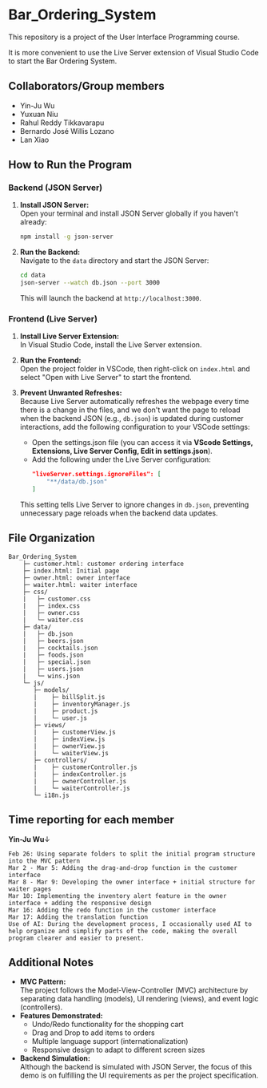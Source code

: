 # Bar_Ordering_System
This repository is a project of the User Interface Programming course.

It is more convenient to use the Live Server extension of Visual Studio Code to start the Bar Ordering System.

## Collaborators/Group members
- Yin-Ju Wu
- Yuxuan Niu
- Rahul Reddy Tikkavarapu
- Bernardo José Willis Lozano
- Lan Xiao

## How to Run the Program

### Backend (JSON Server)
1. **Install JSON Server:**  
   Open your terminal and install JSON Server globally if you haven't already:
   ```bash
   npm install -g json-server
   ```
2. **Run the Backend:**  
   Navigate to the `data` directory and start the JSON Server:
   ```bash
   cd data
   json-server --watch db.json --port 3000
   ```
   This will launch the backend at `http://localhost:3000`.

### Frontend (Live Server)
1. **Install Live Server Extension:**  
   In Visual Studio Code, install the Live Server extension.
2. **Run the Frontend:**  
   Open the project folder in VSCode, then right-click on `index.html` and select "Open with Live Server" to start the frontend.

3. **Prevent Unwanted Refreshes:**  
   Because Live Server automatically refreshes the webpage every time there is a change in the files, and we don't want the page to reload when the backend JSON (e.g., `db.json`) is updated during customer interactions, add the following configuration to your VSCode settings:
   - Open the settings.json file (you can access it via **VScode Settings, Extensions, Live Server Config, Edit in settings.json**).
   - Add the following under the Live Server configuration:
     ```json
     "liveServer.settings.ignoreFiles": [
         "**/data/db.json"
     ]
     ```
   This setting tells Live Server to ignore changes in `db.json`, preventing unnecessary page reloads when the backend data updates.

## File Organization
```
Bar_Ordering_System
    ├─ customer.html: customer ordering interface
    ├─ index.html: Initial page
    ├─ owner.html: owner interface
    ├─ waiter.html: waiter interface
    ├─ css/
    |   ├─ customer.css
    |   ├─ index.css
    |   ├─ owner.css
    |   └─ waiter.css
    ├─ data/
    |   ├─ db.json
    |   ├─ beers.json
    |   ├─ cocktails.json
    |   ├─ foods.json
    |   ├─ special.json
    |   ├─ users.json
    |   └─ wins.json
    └─ js/
       ├─ models/
       |    ├─ billSplit.js
       |    ├─ inventoryManager.js
       |    ├─ product.js
       |    └─ user.js
       ├─ views/
       |    ├─ customerView.js
       |    ├─ indexView.js
       |    ├─ ownerView.js
       |    └─ waiterView.js
       ├─ controllers/
       |    ├─ customerController.js
       |    ├─ indexController.js
       |    ├─ ownerController.js
       |    └─ waiterController.js
       └─ i18n.js
```

## Time reporting for each member
**Yin-Ju Wu**$\downarrow$
```
Feb 26: Using separate folders to split the initial program structure into the MVC pattern
Mar 2 - Mar 5: Adding the drag-and-drop function in the customer interface
Mar 8 - Mar 9: Developing the owner interface + initial structure for waiter pages
Mar 10: Implementing the inventory alert feature in the owner interface + adding the responsive design
Mar 16: Adding the redo function in the customer interface
Mar 17: Adding the translation function
Use of AI: During the development process, I occasionally used AI to help organize and simplify parts of the code, making the overall program clearer and easier to present.
```

## Additional Notes
- **MVC Pattern:**  
  The project follows the Model-View-Controller (MVC) architecture by separating data handling (models), UI rendering (views), and event logic (controllers).
- **Features Demonstrated:**  
  - Undo/Redo functionality for the shopping cart  
  - Drag and Drop to add items to orders  
  - Multiple language support (internationalization)  
  - Responsive design to adapt to different screen sizes  
- **Backend Simulation:**  
  Although the backend is simulated with JSON Server, the focus of this demo is on fulfilling the UI requirements as per the project specification.


